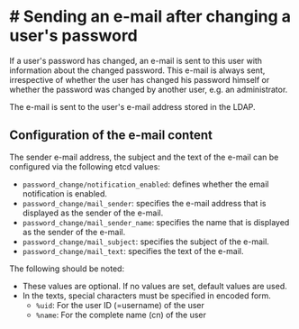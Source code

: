 # # Sending an e-mail after changing a user's password

If a user's password has changed, an e-mail is sent to this user with information about the changed password. This
e-mail is always sent, irrespective of whether the user has changed his password himself or whether the password was
changed by another user, e.g. an administrator.

The e-mail is sent to the user's e-mail address stored in the LDAP.

## Configuration of the e-mail content

The sender e-mail address, the subject and the text of the e-mail can be configured via the following etcd values:

* `password_change/notification_enabled`: defines whether the email notification is enabled.
* `password_change/mail_sender`: specifies the e-mail address that is displayed as the sender of the e-mail.
* `password_change/mail_sender_name`: specifies the name that is displayed as the sender of the e-mail.
* `password_change/mail_subject`: specifies the subject of the e-mail.
* `password_change/mail_text`: specifies the text of the e-mail.

The following should be noted:

* These values are optional. If no values are set, default values are used.
* In the texts, special characters must be specified in encoded form.
  * `%uid`: For the user ID (=username) of the user
  * `%name`: For the complete name (cn) of the user


 